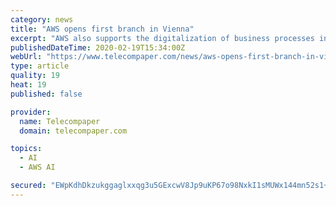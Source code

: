 ```yaml
---
category: news
title: "AWS opens first branch in Vienna"
excerpt: "AWS also supports the digitalization of business processes in the fields of data analysis, artificial intelligence, Internet of Things (IoT) and machine learning. Its customers in Austria include, among others, Raiffeisen Bank International, Skidata and mySugr. Platforms such as Netflix, Dropbox or Reddit also use its cloud services."
publishedDateTime: 2020-02-19T15:34:00Z
webUrl: "https://www.telecompaper.com/news/aws-opens-first-branch-in-vienna--1327261"
type: article
quality: 19
heat: 19
published: false

provider:
  name: Telecompaper
  domain: telecompaper.com

topics:
  - AI
  - AWS AI

secured: "EWpKdhDkzukggaglxxqg3u5GExcwV8Jp9uKP67o98NxkI1sMUWx144mn52s1+lHqbB5AP1SujZeXV8AAkSqaKhwlpfwsM1gWKUa6X5DkpN7Bb3z5GKHpJtXwubPFKgeMEACP6NFuydy0k7egyZhLppZ9Hk/3QWtEyIfErs8QWuipDvQRJCF81Z+VAO2al5zotXm+dOuf2m3qfOtnHY7SVghPot0VA2GTzplq/5xfBYEL5t4suWBTn9baWokehYK1V5aksasVqG+HzryBISby/Dws/PX2plnMxpff9mmwp+KXicJqO840p9omerhTUi+o;iDMjsZM6yeaW8O5vbOeojQ=="
---
```


